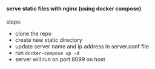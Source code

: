 #### serve static files with nginx (using docker compose)

steps:
* clone the repo
* create new static directory
* update server name and ip address in server.conf file
* run `docker-compose up -d`
* server will run on port 8099 on host